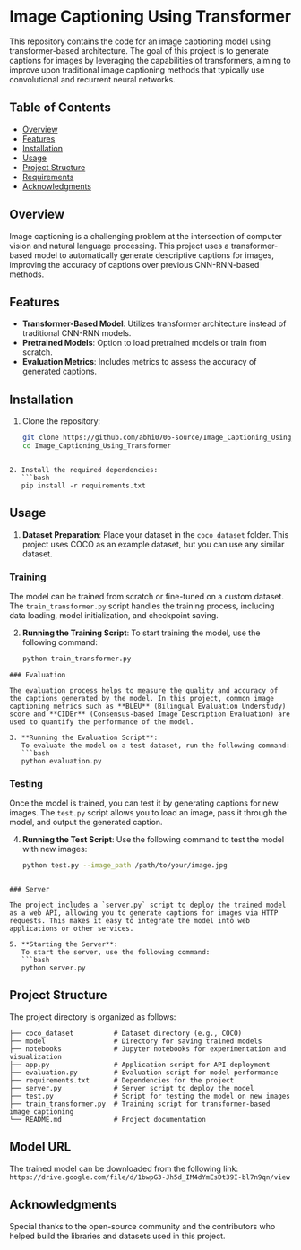 # Image Captioning Using Transformer

This repository contains the code for an image captioning model using transformer-based architecture. The goal of this project is to generate captions for images by leveraging the capabilities of transformers, aiming to improve upon traditional image captioning methods that typically use convolutional and recurrent neural networks.

## Table of Contents
- [Overview](#overview)
- [Features](#features)
- [Installation](#installation)
- [Usage](#usage)
- [Project Structure](#project-structure)
- [Requirements](#requirements)
- [Acknowledgments](#acknowledgments)

## Overview

Image captioning is a challenging problem at the intersection of computer vision and natural language processing. This project uses a transformer-based model to automatically generate descriptive captions for images, improving the accuracy of captions over previous CNN-RNN-based methods. 

## Features
- **Transformer-Based Model**: Utilizes transformer architecture instead of traditional CNN-RNN models.
- **Pretrained Models**: Option to load pretrained models or train from scratch.
- **Evaluation Metrics**: Includes metrics to assess the accuracy of generated captions.

## Installation

1. Clone the repository:
   ```bash
   git clone https://github.com/abhi0706-source/Image_Captioning_Using_Transformer.git
   cd Image_Captioning_Using_Transformer
```

2. Install the required dependencies:
   ```bash
   pip install -r requirements.txt
```
## Usage

1. **Dataset Preparation**: Place your dataset in the `coco_dataset` folder. This project uses COCO as an example dataset, but you can use any similar dataset.
   
### Training

The model can be trained from scratch or fine-tuned on a custom dataset. The `train_transformer.py` script handles the training process, including data loading, model initialization, and checkpoint saving.

2. **Running the Training Script**:
   To start training the model, use the following command:
   ```bash
   python train_transformer.py

```
### Evaluation

The evaluation process helps to measure the quality and accuracy of the captions generated by the model. In this project, common image captioning metrics such as **BLEU** (Bilingual Evaluation Understudy) score and **CIDEr** (Consensus-based Image Description Evaluation) are used to quantify the performance of the model.

3. **Running the Evaluation Script**: 
   To evaluate the model on a test dataset, run the following command:
   ```bash
   python evaluation.py
```

### Testing

Once the model is trained, you can test it by generating captions for new images. The `test.py` script allows you to load an image, pass it through the model, and output the generated caption.

4. **Running the Test Script**:
   Use the following command to test the model with new images:
   ```bash
   python test.py --image_path /path/to/your/image.jpg
```

### Server

The project includes a `server.py` script to deploy the trained model as a web API, allowing you to generate captions for images via HTTP requests. This makes it easy to integrate the model into web applications or other services.

5. **Starting the Server**:
   To start the server, use the following command:
   ```bash
   python server.py
```
## Project Structure

The project directory is organized as follows:
```
├── coco_dataset          # Dataset directory (e.g., COCO)
├── model                 # Directory for saving trained models
├── notebooks             # Jupyter notebooks for experimentation and visualization
├── app.py                # Application script for API deployment
├── evaluation.py         # Evaluation script for model performance
├── requirements.txt      # Dependencies for the project
├── server.py             # Server script to deploy the model
├── test.py               # Script for testing the model on new images
├── train_transformer.py  # Training script for transformer-based image captioning
└── README.md             # Project documentation

```
## Model URL
The trained model can be downloaded from the following link: 
``` https://drive.google.com/file/d/1bwpG3-Jh5d_IM4dYmEsDt39I-bl7n9qn/view ```

## Acknowledgments

Special thanks to the open-source community and the contributors who helped build the libraries and datasets used in this project.

